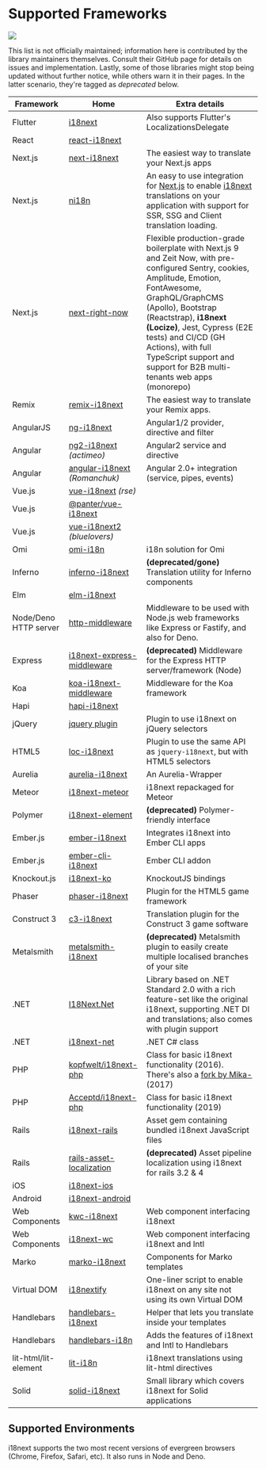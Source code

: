 # Supported Frameworks

![](../.gitbook/assets/ecosys.jpg)

This list is not officially maintained; information here is contributed by the library maintainers themselves. Consult their GitHub page for details on issues and implementation. Lastly, some of those libraries might stop being updated without further notice, while others warn it in their pages. In the latter scenario, they're tagged as _deprecated_ below.

| Framework             | Home                                                                                | Extra details                                                                                                                                                                                                                                                                                                                                          |
| --------------------- | ----------------------------------------------------------------------------------- | ------------------------------------------------------------------------------------------------------------------------------------------------------------------------------------------------------------------------------------------------------------------------------------------------------------------------------------------------------ |
| Flutter               | [i18next](https://pub.dev/packages/i18next)                                         | Also supports Flutter's LocalizationsDelegate                                                                                                                                                                                                                                                                                                          |
| React                 | [react-i18next](https://github.com/i18next/react-i18next)                           |                                                                                                                                                                                                                                                                                                                                                        |
| Next.js               | [next-i18next](https://github.com/isaachinman/next-i18next)                         | The easiest way to translate your Next.js apps                                                                                                                                                                                                                                                                                                         |
| Next.js               | [ni18n](https://jcquintas.gitbook.io/ni18n/)                                        | An easy to use integration for [Next.js](https://nextjs.org) to enable [i18next](https://www.i18next.com) translations on your application with support for SSR, SSG and Client translation loading.                                                                                                                                                   |
| Next.js               | [next-right-now](https://github.com/UnlyEd/next-right-now)                          | Flexible production-grade boilerplate with Next.js 9 and Zeit Now, with pre-configured Sentry, cookies, Amplitude, Emotion, FontAwesome, GraphQL/GraphCMS (Apollo), Bootstrap (Reactstrap), **i18next (Locize)**, Jest, Cypress (E2E tests) and CI/CD (GH Actions), with full TypeScript support and support for B2B multi-tenants web apps (monorepo) |
| Remix                 | [remix-i18next](https://github.com/sergiodxa/remix-i18next)                         | The easiest way to translate your Remix apps.                                                                                                                                                                                                                                                                                                          |
| AngularJS             | [ng-i18next](https://github.com/i18next/ng-i18next)                                 | Angular1/2 provider, directive and filter                                                                                                                                                                                                                                                                                                              |
| Angular               | [ng2-i18next](https://github.com/actimeo/ng2-i18next) _(actimeo)_                   | Angular2 service and directive                                                                                                                                                                                                                                                                                                                         |
| Angular               | [angular-i18next](https://github.com/Romanchuk/angular-i18next) _(Romanchuk)_       | Angular 2.0+ integration (service, pipes, events)                                                                                                                                                                                                                                                                                                      |
| Vue.js                | [vue-i18next](https://github.com/rse/vue-i18next) _(rse)_                           |                                                                                                                                                                                                                                                                                                                                                        |
| Vue.js                | [@panter/vue-i18next](https://github.com/panter/vue-i18next)                        |                                                                                                                                                                                                                                                                                                                                                        |
| Vue.js                | [vue-i18next2](https://github.com/bluelovers/vue-i18next2) _(bluelovers)_           |                                                                                                                                                                                                                                                                                                                                                        |
| Omi                   | [omi-i18n](https://github.com/i18next/omi-i18n)                                     | i18n solution for Omi                                                                                                                                                                                                                                                                                                                                  |
| Inferno               | [inferno-i18next](https://www.npmjs.com/package/inferno-i18next)                    | **(deprecated/gone)** Translation utility for Inferno components                                                                                                                                                                                                                                                                                       |
| Elm                   | [elm-i18next](https://github.com/ChristophP/elm-i18next)                            |                                                                                                                                                                                                                                                                                                                                                        |
| Node/Deno HTTP server | [http-middleware](https://github.com/i18next/i18next-http-middleware)               | Middleware to be used with Node.js web frameworks like Express or Fastify, and also for Deno.                                                                                                                                                                                                                                                          |
| Express               | [i18next-express-middleware](https://github.com/i18next/i18next-express-middleware) | **(deprecated)** Middleware for the Express HTTP server/framework (Node)                                                                                                                                                                                                                                                                               |
| Koa                   | [koa-i18next-middleware](https://github.com/lxzxl/koa-i18next-middleware)           | Middleware for the Koa framework                                                                                                                                                                                                                                                                                                                       |
| Hapi                  | [hapi-i18next](https://github.com/kenkouot/hapi-i18next)                            |                                                                                                                                                                                                                                                                                                                                                        |
| jQuery                | [jquery plugin](https://github.com/i18next/jquery-i18next)                          | Plugin to use i18next on jQuery selectors                                                                                                                                                                                                                                                                                                              |
| HTML5                 | [loc-i18next](https://github.com/mthh/loc-i18next)                                  | Plugin to use the same API as `jquery-i18next`, but with HTML5 selectors                                                                                                                                                                                                                                                                               |
| Aurelia               | [aurelia-i18next](https://github.com/aurelia/i18n)                                  | An Aurelia-Wrapper                                                                                                                                                                                                                                                                                                                                     |
| Meteor                | [i18next-meteor](https://github.com/ckir/i18next-meteor)                            | i18next repackaged for Meteor                                                                                                                                                                                                                                                                                                                          |
| Polymer               | [i18next-element](https://github.com/Polymer/i18next-element)                       | **(deprecated)** Polymer-friendly interface                                                                                                                                                                                                                                                                                                            |
| Ember.js              | [ember-i18next](https://github.com/OCTRI/ember-i18next)                             | Integrates i18next into Ember CLI apps                                                                                                                                                                                                                                                                                                                 |
| Ember.js              | [ember-cli-i18next](https://github.com/recipher/ember-cli-i18next)                  | Ember CLI addon                                                                                                                                                                                                                                                                                                                                        |
| Knockout.js           | [i18next-ko](https://github.com/leMaik/i18next-ko)                                  | KnockoutJS bindings                                                                                                                                                                                                                                                                                                                                    |
| Phaser                | [phaser-i18next](https://github.com/orange-games/phaser-i18next)                    | Plugin for the HTML5 game framework                                                                                                                                                                                                                                                                                                                    |
| Construct 3           | [c3-i18next](https://github.com/nagyv/c3-i18next/)                                  | Translation plugin for the Construct 3 game software                                                                                                                                                                                                                                                                                                   |
| Metalsmith            | [metalsmith-i18next](https://github.com/macprog-guy/metalsmith-i18next)             | **(deprecated)** Metalsmith plugin to easily create multiple localised branches of your site                                                                                                                                                                                                                                                           |
| .NET                  | [I18Next.Net](https://github.com/DarkLiKally/I18Next.Net)                           | Library based on .NET Standard 2.0 with a rich feature-set like the original i18next, supporting .NET DI and translations; also comes with plugin support                                                                                                                                                                                              |
| .NET                  | [i18next-net](https://github.com/leonardobaggio/i18next-net)                        | .NET C# class                                                                                                                                                                                                                                                                                                                                          |
| PHP                   | [kopfwelt/i18next-php](https://github.com/Acceptd/i18next-php)                      | Class for basic i18next functionality (2016). There's also a [fork by Mika-](https://github.com/Mika-/i18next-php) (2017)                                                                                                                                                                                                                                                          |
| PHP                  | [Acceptd/i18next-php](https://github.com/Acceptd/i18next-php)                        | Class for basic i18next functionality (2019)                                                                                                                                                                                                                                                                                                              |
| Rails                 | [i18next-rails](https://github.com/roblander/i18next-rails)                         | Asset gem containing bundled i18next JavaScript files                                                                                                                                                                                                                                                                                                  |
| Rails                 | [rails-asset-localization](https://github.com/nicolai86/rails-asset-localization)   | **(deprecated)** Asset pipeline localization using i18next for rails 3.2 & 4                                                                                                                                                                                                                                                                           |
| iOS                   | [i18next-ios](https://github.com/i18next/i18next-ios)                               |                                                                                                                                                                                                                                                                                                                                                        |
| Android               | [i18next-android](https://github.com/i18next/i18next-android)                       |                                                                                                                                                                                                                                                                                                                                                        |
| Web Components        | [kwc-i18next](https://github.com/successk/kwc-i18next)                              | Web component interfacing i18next                                                                                                                                                                                                                                                                                                                      |
| Web Components        | [i18next-wc](https://github.com/spurreiter/i18next-wc)                              | Web component interfacing i18next and Intl                                                                                                                                                                                                                                                                                                             |
| Marko                 | [marko-i18next](https://github.com/gunjam/marko-i18next)                            | Components for Marko templates                                                                                                                                                                                                                                                                                                                         |
| Virtual DOM           | [i18nextify](https://github.com/i18next/i18nextify)                                 | One-liner script to enable i18next on any site not using its own Virtual DOM                                                                                                                                                                                                                                                                           |
| Handlebars            | [handlebars-i18next](https://github.com/UUDigitalHumanitieslab/handlebars-i18next)  | Helper that lets you translate inside your templates                                                                                                                                                                                                                                                                                                   |
| Handlebars            | [handlebars-i18n](https://github.com/fwalzel/handlebars-i18n)                       | Adds the features of i18next and Intl to Handlebars                                                                                                                                                                                                                                                                                                    |
| lit-html/lit-element  | [lit-i18n](https://github.com/colscott/lit-i18n)                                    | i18next translations using lit-html directives                                                                                                                                                                                                                                                                                                         |
| Solid                 | [solid-i18next](https://github.com/mbarzda/solid-i18next)                           | Small library which covers i18next for Solid applications                                                                                                                                                                                                                                                                                              |

## Supported Environments

i18next supports the two most recent versions of evergreen browsers (Chrome, Firefox, Safari, etc). It also runs in Node and Deno.

